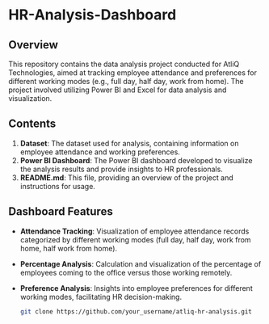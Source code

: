 # HR-Analysis-Dashboard

## Overview

This repository contains the data analysis project conducted for AtliQ Technologies, aimed at tracking employee attendance and preferences for different working modes (e.g., full day, half day, work from home). The project involved utilizing Power BI and Excel for data analysis and visualization.

## Contents

1. **Dataset**: The dataset used for analysis, containing information on employee attendance and working preferences.
2. **Power BI Dashboard**: The Power BI dashboard developed to visualize the analysis results and provide insights to HR professionals.
3. **README.md**: This file, providing an overview of the project and instructions for usage.

## Dashboard Features

- **Attendance Tracking**: Visualization of employee attendance records categorized by different working modes (full day, half day, work from home, half work from home).
- **Percentage Analysis**: Calculation and visualization of the percentage of employees coming to the office versus those working remotely.
- **Preference Analysis**: Insights into employee preferences for different working modes, facilitating HR decision-making.

   ```bash
   git clone https://github.com/your_username/atliq-hr-analysis.git
